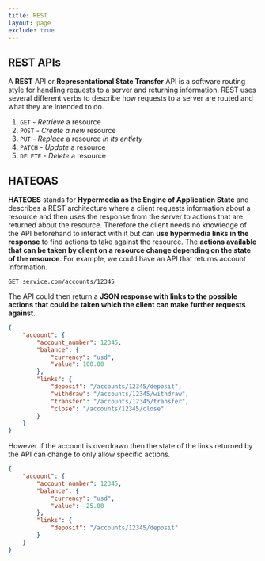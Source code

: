 ```yaml
---
title: REST
layout: page
exclude: true
---
```


## REST APIs

A **REST** API or **Representational State Transfer** API is a software routing style for handling requests to a server and returning information. REST uses several different verbs to describe how requests to a server are routed and what they are intended to do.

 1. `GET` - *Retrieve* a resource
 2. `POST` - *Create a new* resource
 3. `PUT` - *Replace* a resource *in its entiety*
 4. `PATCH` - *Update* a resource
 5. `DELETE` - *Delete* a resource

## HATEOAS

**HATEOES** stands for **Hypermedia as the Engine of Application State** and describes a REST architecture where a client requests information about a resource and then uses the response from the server to actions that are returned about the resource. Therefore the client needs no knowledge of the API beforehand to interact with it but can **use hypermedia links in the response** to find actions to take against the resource. The **actions available that can be taken by client on a resource change depending on the state of the resource**. For example, we could have an API that returns account information.
```
GET service.com/accounts/12345
```

The API could then return a **JSON response with links to the possible actions that could be taken which the client can make further requests against**.
```json
{
    "account": {
        "account_number": 12345,
        "balance": {
            "currency": "usd",
            "value": 100.00
        },
        "links": {
            "deposit": "/accounts/12345/deposit",
            "withdraw": "/accounts/12345/withdraw",
            "transfer": "/accounts/12345/transfer",
            "close": "/accounts/12345/close"
        }
    }
}
```

However if the account is overdrawn then the state of the links returned by the API can change to only allow specific actions.
```json
{
    "account": {
        "account_number": 12345,
        "balance": {
            "currency": "usd",
            "value": -25.00
        },
        "links": {
            "deposit": "/accounts/12345/deposit"
        }
    }
}
```
<!--stackedit_data:
eyJoaXN0b3J5IjpbLTU2OTIxNjEwMCwtMTI3MjM2Mzk4M119
-->